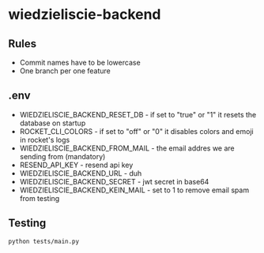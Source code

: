 # wiedzieliscie-backend
## Rules
- Commit names have to be lowercase
- One branch per one feature
## .env
- WIEDZIELISCIE_BACKEND_RESET_DB - if set to "true" or "1" it resets the database on startup
- ROCKET_CLI_COLORS - if set to "off" or "0" it disables colors and emoji in rocket's logs
- WIEDZIELISCIE_BACKEND_FROM_MAIL - the email addres we are sending from (mandatory)
- RESEND_API_KEY - resend api key
- WIEDZIELISCIE_BACKEND_URL - duh
- WIEDZIELISCIE_BACKEND_SECRET - jwt secret in base64
- WIEDZIELISCIE_BACKEND_KEIN_MAIL - set to 1 to remove email spam from testing
## Testing
```
python tests/main.py
```
